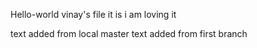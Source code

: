 Hello-world
vinay's file it is
i am loving it


text added from local master
text added from first branch
